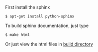 First install the sphinx

`$ apt-get install python-sphinx`

To build sphinx documentation, just type

`$ make html`

Or just view the html files in [build directory](build/html)


